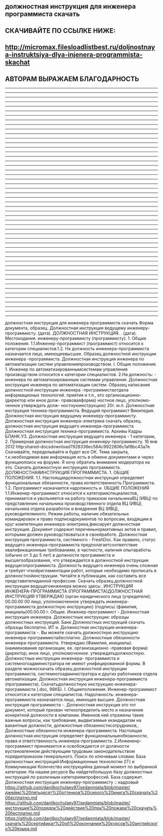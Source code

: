 должностная инструкция для инженера программиста скачать
--------------------------------------------------
СКАЧИВАЙТЕ ПО ССЫЛКЕ НИЖЕ:
--------------------------------------------------
http://micromax.filesloadlistbest.ru/doljnostnaya-instruktsiya-dlya-injenera-programmista-skachat
--------------------------------------------------
АВТОРАМ ВЫРАЖАЕМ БЛАГОДАРНОСТЬ
--------------------------------------------------
--------------------------------------------------
--------------------------------------------------
--------------------------------------------------
--------------------------------------------------
--------------------------------------------------
--------------------------------------------------
--------------------------------------------------
--------------------------------------------------
--------------------------------------------------
--------------------------------------------------
--------------------------------------------------
--------------------------------------------------
--------------------------------------------------
--------------------------------------------------
--------------------------------------------------
--------------------------------------------------
--------------------------------------------------
--------------------------------------------------
--------------------------------------------------
--------------------------------------------------
--------------------------------------------------
--------------------------------------------------
--------------------------------------------------
--------------------------------------------------
--------------------------------------------------
--------------------------------------------------
--------------------------------------------------
--------------------------------------------------
--------------------------------------------------
--------------------------------------------------
--------------------------------------------------
--------------------------------------------------
--------------------------------------------------
--------------------------------------------------
--------------------------------------------------
--------------------------------------------------
--------------------------------------------------
--------------------------------------------------
--------------------------------------------------
--------------------------------------------------
--------------------------------------------------
--------------------------------------------------
--------------------------------------------------
--------------------------------------------------
--------------------------------------------------
--------------------------------------------------
--------------------------------------------------
--------------------------------------------------
--------------------------------------------------
--------------------------------------------------
--------------------------------------------------
должностная инструкция для инженера программиста скачать Форма документа, образец. Должностная инструкция ведущему инженеру-программисту. (дата). ДОЛЖНОСТНАЯ ИНСТРУКЦИЯ.   . (дата). Местоиздания. инженеру-программисту (программисту). 1. Общие положения. 1.1.Инженер-программист (программист) относится к категории специалистов.1.2. На должность инженера-программиста назначается лицо, имеющеевысшее. Образец должностной инструкции инженера -программиста. Должностная инструкция инженера по автоматизации систем управленияпроизводством. I. Общие положения. 1. Инженер по автоматизированнымсистемам управления производством относится к категории специалистов. 2.На должность: - инженера по автоматизированным системам управления. Должностная инструкция инженера по автоматизации систем. Образец написания должностной инструкции инженера -программистаотдела информационых технологий. приятия и т.п., его организационно- (директор или иное долж- правоваяформа) ностное лицо, уполномо- ченное утверждать долж- ностнуюинструкцию)    20г. м.п. Должностная инструкция техника-программиста. Ведущий программист  Википедия. Должностная инструкция ведущему инженеру-программисту. Должностная инструкция инженера-электрика  скачать образец. должностная инструкция ведущего инженера-программиста
Должностная инструкция техника-программиста. Архивы Кадры  БЛАНК.УЗ. Должностная инструкция ведущего инженера - 1 категории, 2. Примерная должностная инструкция инженеру-программисту. 16 янв 2012  http:shared-docsdownload7928336ec584c9922606c1af8bc43a7e Скачивайте, переделывайте и будет все ОК. Тема закрыта, т.к.необходимая вам информация есть в обмене документами и через функциюпоиск на форуме. Я хочу обратить внимание модератора на это. Скачать должностную инструкцию программиста. ДОЛЖНОСТНАЯИНСТРУКЦИЯ ПРОГРАММИСТА. 1. ОБЩИЕ ПОЛОЖЕНИЯ. 1.1. Настоящаядолжностная инструкция определяет функциональные обязанности, права иответственность Программиста. 1.2. Программист назначается надолжность и. ОБЩИЕ ПОЛОЖЕНИЯ 1.1.Инженер-программист относится к категорииспециалистов, принимается и увольняется на работу приказом начальникаВЦ (ИВЦ) по представлению начальника производственного отдела ВЦ (ИВЦ), начальника отдела разработок и внедрения ВЦ (ИВЦ), руководителяиного. Режим работы, наличие обязательных командировок и право подписидокументов по вопросам, входящим в круг компетенции инженера-электрика,фиксирует должностная инструкция. Документ содержит переченьнормативных актов и правил, которыми должен руководствоваться в своейработе. Должностная инструкция программиста, системного  - FreshDoc. Как правило, статус ведущего инженера-программиста предполагаетсоответствие квалификационным требованиям, в частности, наличия опытаработы (обычно от 3 до 5 лет) в должности программиста и высшегообразования, что утверждается в должностной инструкции ведущегопрограммиста. Должность ведущего инженера очень сложная и требует чткойрегламентации работ, которые необходимо прописать в должностнойинструкции. Читайте в публикации, как составить  все представителиданной профессии. Скачать образец должностной инструкции ведущегоинженера можно здесь:.
ИНСТРУКЦИЯ ИНЖЕНЕРА-ПРОГРАММИСТА (ПРОГРАММИСТА)ДОЛЖНОСТНАЯ ИНСТРУКЦИЯ УТВЕРЖДАЮ (орган юридического лица (учредители); 00.00.00  00 лицо, уполномоченное утверждать инженера-программиста должностную инструкцию) (подпись) (фамилия, инициалы)00.00.00 г. Общие. Инженер-программист - Должностная инструкция инженера. Должностные инструкции: образцы должностных инструкций. Банк Должностных инструкций скачать образцы бесплатно. ИТ и. Должностная инструкция инженера-программиста  -. Вы можете скачать должностную инструкцию инженера-программистабесплатно. Должностные обязанности инженера-программиста. Утверждаю.(Фамилия, инициалы). (наименование организации, ее. организационно -правовая форма) (директор; иное лицо, уполномоченное. утверждатьдолжностную. Должностные инструкции инженера- программиста и системногоадминистратора не имеют унифицированной формы. В разделе можноскачать образец должностной инструкции программиста, системногоадминистратора и других работников отдела автоматизации. Должностная инструкция инженера-программиста (программиста). Скачатьдолжностную инструкцию инженера-программиста (.doc, 98КБ). I. Общиеположения. Инженер-программист относится к категории специалистов. Надолжность: инженера-программиста назначается лицо, имеющее высшее. Должностная инструкция программиста -. Должностная инструкция  это тот документ, который призван четкоопределить место и назначение конкретной должности в компании. Именнов ней отражены такие важные вопросы, как требования, выдвигаемые ккандидатам на вакантные должности, должностные обязанностисотрудников,. Должностные обязанности инженера-программиста.
Настоящая должностная инструкция определяет функциональныеобязанности, права и ответственность инженера-программиста. 2.Инжененр-программист принимается и освобождается от должности вустановленном действующим трудовым законодательством порядкеприказом генерального. Поиск по ключевым словам: База должностных инструкций:Информационные технологии (IT) и Коммуникации Количество инструкцийна данный момент по выбранной категории: На нашем ресурсе Вы найдетебольшую базу должностных инструкций по различным категориямпрофессий. База содержит. Должностная инструкция инженеру-программисту :: кадровый
https://github.com/danilkochulaev97/sedanmiata/blob/master/джеймс%20пятьдесят%20оттенков%20серого%20книга%20скачать%20бесплатно.md
https://github.com/danilkochulaev97/sedanmiata/blob/master/инструкция%20порядок%20действия%20при%20пожаре%20скачать%20бесплатно.md
https://github.com/danilkochulaev97/sedanmiata/blob/master/скачать%20сертификат%20об%20окончании%20курсов%20английского%20языка.md